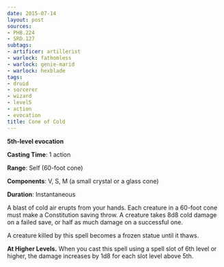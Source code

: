 ```yaml
---
date: 2015-07-14
layout: post
sources:
- PHB.224
- SRD.127
subtags:
- artificer: artillerist
- warlock: fathomless
- warlock: genie-marid
- warlock: hexblade
tags:
- druid
- sorcerer
- wizard
- level5
- action
- evocation
title: Cone of Cold
---
```


**5th-level evocation**

**Casting Time**: 1 action

**Range**: Self (60-foot cone)

**Components**: V, S, M (a small crystal or a glass cone)

**Duration**: Instantaneous

A blast of cold air erupts from your hands. Each creature in a 60-foot cone must make a Constitution saving throw. A creature takes 8d8 cold damage on a failed save, or half as much damage on a successful one.

A creature killed by this spell becomes a frozen statue until it thaws.

**At Higher Levels.** When you cast this spell using a spell slot of 6th level or higher, the damage increases by 1d8 for each slot level above 5th.
